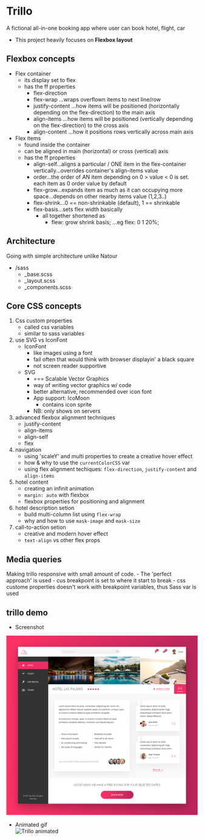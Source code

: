 # Trillo
A fictional all-in-one booking app where user can book hotel, flight, car
- This project heavily focuses on **Flexbox layout**

## Flexbox concepts
- Flex container
    - its display set to flex
    - has the ff properties
        - flex-direction
        - flex-wrap ...wraps overflown items to next line/row
        - justify-content ...how items will be positioned (horizontally depending on the flex-direction) to the main axis
        - align-items ...how items will be positioned (vertically depending on the flex-direction) to the cross axis
        - align-content ...how it positions rows vertically across main axis
- Flex items
    - found inside the container
    - can be aligned in main (horizontal) or cross (vertical) axis
    - has the ff properties
        - align-self...aligns a particular / ONE item in the flex-container vertically...overrides container's align-items value
        - order...the order of AN item depending on 0 > value < 0 is set. each item as 0 order value by default 
        - flex-grow...expands item as much as it can occupying more space...depends on other nearby items value (1,2,3..)
        - flex-shrink...0 == non-shrinkable (default), 1 == shrinkable
        - flex-basis...sets flex width basically
            - all together shortened as
                - flew: grow shrink basis; ...eg flex: 0 1 20%;

## Architecture 
Going with simple architecture unlike Natour

- /sass 
    - _base.scss
    - _layout.scss
    - _components.scss

## Core CSS concepts
1. Css custom properties
    - called css variables
    - similar to sass variables
2. use SVG vs IconFont
    - IconFont
        - like images using a font
        - fail often that would think with browser displayin' a black square
        - not screen reader supportive
    - SVG
        - === Scalable Vector Graphics
        - way of writing vector graphics w/ code
        - better alternative, recommended over icon font
        - App support: IcoMoon
            - contains icon sprite
        - NB: only shows on servers
3. advanced flexbox alignment techniques
    - justify-content
    - align-items
    - align-self
    - flex
4. navigation
    - using 'scaleY' and multi properties to create a creative hover effect
    - how & why to use the `currentColorCSS` var
    - using flex alignment techiques: `flex-direction`, `justify-content` and `align-items`
5. hotel content
    - creating an infinit animation
    - `margin: auto` with flexbox
    - flexbox properties for positioning and alignment
5. hotel description setion
    - build multi-column list using `flex-wrap`
    - why and how to use `mask-image` and `mask-size`
6. call-to-action setion
    - creative and modern hover effect
    - `text-align` vs other flex props

## Media queries
Making trillo responsive with small amount of code. 
    - The 'perfect approach' is used 
    - cus breakpoint is set to where it start to break 
    - css custome properties doesn't work with breakpoint variables, thus Sass var is used

## trillo demo 
* Screenshot <br>
<img src="./img/trillo-shot.png">

* Animated gif <br>
![Trillo animated](https://j.gifs.com/36EBnn.gif)
